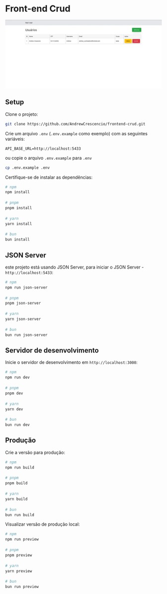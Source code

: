 # Front-end Crud

[![Preview][product-screenshot]]()

## Setup

Clone o projeto:

```bash
git clone https://github.com/AndrewCrescencio/frontend-crud.git
```

Crie um arquivo `.env` (`.env.example` como exemplo) com as seguintes variáveis:

```env
API_BASE_URL=http://localhost:5433
```

ou copie o arquivo `.env.example` para `.env`

```bash
cp .env.example .env
```

Certifique-se de instalar as dependências:

```bash
# npm
npm install

# pnpm
pnpm install

# yarn
yarn install

# bun
bun install
```

## JSON Server

este projeto está usando JSON Server, para iniciar o JSON Server - `http://localhost:5433`:

```bash
# npm
npm run json-server

# pnpm
pnpm json-server

# yarn
yarn json-server

# bun
bun run json-server
```

## Servidor de desenvolvimento

Inicie o servidor de desenvolvimento em `http://localhost:3000`:

```bash
# npm
npm run dev

# pnpm
pnpm dev

# yarn
yarn dev

# bun
bun run dev
```

## Produção

Crie a versão para produção:

```bash
# npm
npm run build

# pnpm
pnpm build

# yarn
yarn build

# bun
bun run build
```

Visualizar versão de produção local:

```bash
# npm
npm run preview

# pnpm
pnpm preview

# yarn
yarn preview

# bun
bun run preview
```

[product-screenshot]: preview.webp

